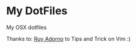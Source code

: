 My DotFiles
==========

My OSX dotfiles

Thanks to: [Ruy Adorno](http://www.github.com/ruyadorno) to Tips and Trick on Vim :) 
